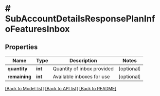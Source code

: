 # # SubAccountDetailsResponsePlanInfoFeaturesInbox

## Properties

Name | Type | Description | Notes
------------ | ------------- | ------------- | -------------
**quantity** | **int** | Quantity of inbox provided | [optional]
**remaining** | **int** | Available inboxes for use | [optional]

[[Back to Model list]](../../README.md#models) [[Back to API list]](../../README.md#endpoints) [[Back to README]](../../README.md)
